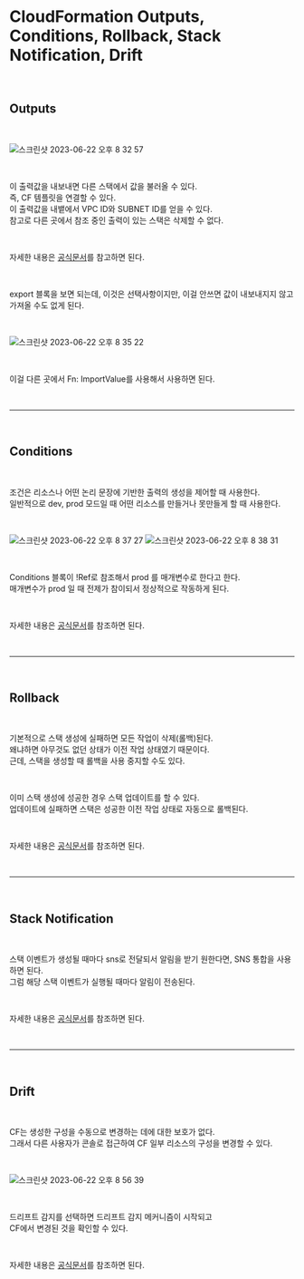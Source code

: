 # CloudFormation Outputs, Conditions, Rollback, Stack Notification, Drift

<br>

## Outputs

<br>

![스크린샷 2023-06-22 오후 8 32 57](https://github.com/wlgns410/AWS-Study/assets/81137234/2cde0a5d-b275-4741-bdbb-1134aa973cd7)

<br>

이 출력값을 내보내면 다른 스택에서 값을 불러올 수 있다.  
즉, CF 템플릿을 연결할 수 있다.  
이 출력값을 내뱉에서 VPC ID와 SUBNET ID를 얻을 수 있다.  
참고로 다른 곳에서 참조 중인 출력이 있는 스택은 삭제할 수 없다.

<br>

자세한 내용은 [공식문서](https://docs.aws.amazon.com/AWSCloudFormation/latest/UserGuide/outputs-section-structure.html)를 참고하면 된다.

<br>

export 블록을 보면 되는데, 이것은 선택사항이지만, 이걸 안쓰면 값이 내보내지지 않고 가져올 수도 없게 된다.

<br>

![스크린샷 2023-06-22 오후 8 35 22](https://github.com/wlgns410/AWS-Study/assets/81137234/1ad27a97-19a1-44cf-985f-816c71249cc7)

<br>

이걸 다른 곳에서 Fn: ImportValue를 사용해서 사용하면 된다.

<br>

---

<br>

## Conditions

<br>

조건은 리소스나 어떤 논리 문장에 기반한 출력의 생성을 제어할 때 사용한다.  
일반적으로 dev, prod 모드일 때 어떤 리소스를 만들거나 못만들게 할 때 사용한다.  

<br>

![스크린샷 2023-06-22 오후 8 37 27](https://github.com/wlgns410/AWS-Study/assets/81137234/f2fb8358-9502-4642-81a1-2fca00c4089a)
![스크린샷 2023-06-22 오후 8 38 31](https://github.com/wlgns410/AWS-Study/assets/81137234/0c23fa27-8d39-49a8-9a12-576b7d6a6577)

<br>

Conditions 블록이 !Ref로 참조해서 prod 를 매개변수로 한다고 한다.  
매개변수가 prod 일 때 전제가 참이되서 정상적으로 작동하게 된다.

<br>

자세한 내용은 [공식문서](https://docs.aws.amazon.com/AWSCloudFormation/latest/UserGuide/conditions-section-structure.html)를 참조하면 된다.

<br>

---

<br>

## Rollback

<br>

기본적으로 스택 생성에 실패하면 모든 작업이 삭제(롤백)된다.  
왜냐하면 아무것도 없던 상태가 이전 작업 상태였기 때문이다.  
근데, 스택을 생성할 때 롤백을 사용 중지할 수도 있다. 

<br>

이미 스택 생성에 성공한 경우 스택 업데이트를 할 수 있다.  
업데이트에 실패하면 스택은 성공한 이전 작업 상태로 자동으로 롤백된다.

<br>

자세한 내용은 [공식문서](https://docs.aws.amazon.com/ko_kr/AWSCloudFormation/latest/UserGuide/using-cfn-rollback-triggers.html)를 참조하면 된다.

<br>

---

<br>

## Stack Notification

<br>

스택 이벤트가 생성될 때마다 sns로 전달되서 알림을 받기 원한다면, SNS 통합을 사용하면 된다.  
그럼 해당 스택 이벤트가 실행될 때마다 알림이 전송된다.

<br>

자세한 내용은 [공식문서](https://docs.aws.amazon.com/config/latest/developerguide/cloudformation-stack-notification-check.html)를 참조하면 된다.

<br>

---

<br>

## Drift

<br>

CF는 생성한 구성을 수동으로 변경하는 데에 대한 보호가 없다.  
그래서 다른 사용자가 콘솔로 접근하여 CF 일부 리소스의 구성을 변경할 수 있다.  

<br>

![스크린샷 2023-06-22 오후 8 56 39](https://github.com/wlgns410/AWS-Study/assets/81137234/882a4dc7-1d15-4f0e-8158-a48b45c1e63a)

<br>

드리프트 감지를 선택하면 드리프트 감지 메커니즘이 시작되고  
CF에서 변경된 것을 확인할 수 있다.

<br>

자세한 내용은 [공식문서](https://docs.aws.amazon.com/ko_kr/AWSCloudFormation/latest/UserGuide/detect-drift-stack.html)를 참조하면 된다.

<br>
